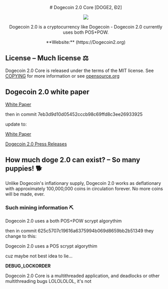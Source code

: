 <p align="center"># Dogecoin 2.0 Core [DOGE2, Ð2]

<p align="center"><img src=https://secureservercdn.net/192.169.223.13/508.3aa.myftpupload.com/wp-content/uploads/2021/05/ezgif-2-c3de0b290031.gif></p>

<p align="center">Dogecoin 2.0 is a cryptocurrency like Dogecoin - 
Dogecoin 2.0 currently uses both POS+POW.</p>
<p align="center"> **Website:** (https://Dogecoin2.org)</p>

## License – Much license ⚖️
Dogecoin 2.0 Core is released under the terms of the MIT license. See
[COPYING](COPYING) for more information or see
[opensource.org](https://opensource.org/licenses/MIT)


## Dogecoin 2.0 white paper

[White Paper](https://secureservercdn.net/192.169.223.13/508.3aa.myftpupload.com/wp-content/uploads/2021/05/Whitepater-of-Dogecoin-2_0.pdf)

then in commit 7eb3d9d10d05452cccb98c69ffd8c3ee26933925

update to:

[White Paper](https://www.dogecoin2.org/whitepaper/)

[Dogecoin 2.0 Press Releases](https://www.dogecoin2.org/press/)

## How much doge 2.0 can exist? – So many puppies! 🐕
Unlike Dogecoin's inflationary supply, Dogecoin 2.0 works as deflationary with
approximately 100,000,000 coins in circulation forever. No more coins will be made, ever.


### Such mining information ⛏

Dogecoin 2.0 uses a both POS+POW scrypt algorythim 

then in commit 625c5707c19616a6375994b069d8659bb2b51349 they change to this:

Dogecoin 2.0 uses a POS scrypt algorythim

cuz maybe not best idea to lie...

**DEBUG_LOCKORDER**

Dogecoin 2.0 Core is a multithreaded application, and deadlocks or other multithreading bugs LOLOLOLOL, it's not